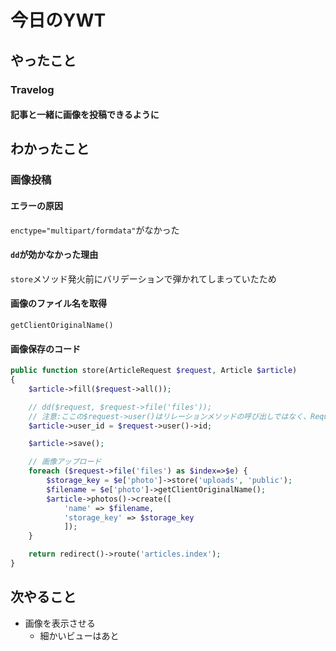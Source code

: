 # 今日のYWT

## やったこと

### Travelog

#### 記事と一緒に画像を投稿できるように

## わかったこと

### 画像投稿

#### エラーの原因

`enctype="multipart/formdata"`がなかった

#### `dd`が効かなかった理由

`store`メソッド発火前にバリデーションで弾かれてしまっていたため

#### 画像のファイル名を取得

`getClientOriginalName()`

#### 画像保存のコード

```php
public function store(ArticleRequest $request, Article $article)
{
    $article->fill($request->all());

    // dd($request, $request->file('files'));
    // 注意:ここの$request->user()はリレーションメソッドの呼び出しではなく、Requestクラスのインスタンス(ここでは$request)が持っているメソッドで、認証済みユーザーのインスタンスを返している
    $article->user_id = $request->user()->id;

    $article->save();

    // 画像アップロード
    foreach ($request->file('files') as $index=>$e) {
        $storage_key = $e['photo']->store('uploads', 'public');
        $filename = $e['photo']->getClientOriginalName();
        $article->photos()->create([
            'name' => $filename,
            'storage_key' => $storage_key
            ]);
    }

    return redirect()->route('articles.index');
}
```

## 次やること

- 画像を表示させる
  - 細かいビューはあと

